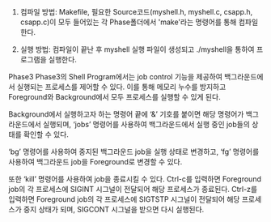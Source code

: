 1. 컴파일 방법:
Makefile, 필요한 Source코드(myshell.h, myshell.c, csapp.h, csapp.c)이 모두 들어있는 각 Phase폴더에서 'make'라는 명령어를 통해 컴파일 한다.

2. 실행 방법:
컴파일이 끝난 후 myshell 실행 파일이 생성되고 ./myshell을 통하여 프로그램을 실행한다.


Phase3
Phase3의 Shell Program에서는 job control 기능을 제공하여 백그라운드에서 실행되는 프로세스를 제어할 수 있다. 이를 통해 메모리 누수를 방지하고 Foreground와 Background에서 모두 프로세스를 실행할 수 있게 된다.

Background에서 실행하고자 하는 명령어 끝에 ‘&’ 기호를 붙이면 해당 명령어가 백그라운드에서 실행되며, ‘jobs’ 명령어를 사용하여 백그라운드에서 실행 중인 job들의 상태를 확인할 수 있다.

‘bg’ 명령어를 사용하여 중지된 백그라운드 job을 실행 상태로 변경하고, ‘fg’ 명령어를 사용하여 백그라운드 job을 Foreground로 변경할 수 있다.

또한 ‘kill’ 명령어를 사용하여 job을 종료시킬 수 있다.
Ctrl-c를 입력하면 Foreground job의 각 프로세스에 SIGINT 시그널이 전달되어 해당 프로세스가 종료된다. Ctrl-z를 입력하면 Foreground job의 각 프로세스에 SIGTSTP 시그널이 전달되어 해당 프로세스가 중지 상태가 되며, SIGCONT 시그널을 받으면 다시 실행된다.
